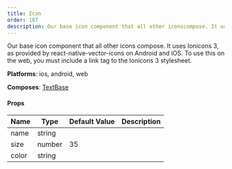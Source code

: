 ```yaml
---
title: Icon
order: 107
description: Our base icon component that all other iconscompose. It uses Ionicons 3, as provided byreact-native-vector-icons on Android and iOS.To use this on the web, you must include a linktag to the Ionicons 3 stylesheet.@Platform ios, android, web@Composes TextBase
---
```


Our base icon component that all other icons
compose. It uses Ionicons 3, as provided by
react-native-vector-icons on Android and iOS.
To use this on the web, you must include a link
tag to the Ionicons 3 stylesheet.

__Platforms__:  ios, android, web
 
 __Composes__: [TextBase](elements.html#TextBase) 


#### Props
Name | Type | Default Value | Description
--- | --- | --- | --- 
name | string  |   | 
size | number  | 35 | 
color | string  |   | 